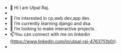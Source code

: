 - 👋 Hi I am Utpal Raj.
-
- 👀 I’m interested in cp,web dev,app dev.
- 🌱 I’m currently learning django and dsa.
- 💞️ I’m looking to make interactive projects .
- 📫You can connect with me on linkedin (https://www.linkedin.com/in/utpal-raj-4763751b0/).
- 

<!---
utpal14526/utpal14526 is a ✨ special ✨ repository because its `README.md` (this file) appears on your GitHub profile.
You can click the Preview link to take a look at your changes.
--->
